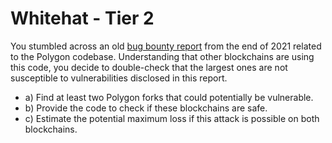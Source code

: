 # Whitehat - Tier 2
You stumbled across an old [bug bounty report](https://medium.com/immunefi/polygon-lack-of-balance-check-bugfix-postmortem-2-2m-bounty-64ec66c24c7d) from the end of 2021 related to the Polygon codebase. Understanding that other blockchains are using this code, you decide to double-check that the largest ones are not susceptible to vulnerabilities disclosed in this report.


- a) Find at least two Polygon forks that could potentially be vulnerable.
- b) Provide the code to check if these blockchains are safe.
- c) Estimate the potential maximum loss if this attack is possible on both blockchains.